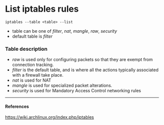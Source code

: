 # List iptables rules

    iptables --table <table> --list

 - table can be one of _filter_, _nat_, _mangle_, _raw_, _security_
 - default table is _filter_


### Table description

 - _raw_ is used only for configuring packets so that they are exempt from connection tracking.
 - _filter_ is the default table, and is where all the actions typically associated with a firewall take place.
 - _nat_ is used for NAT
 - _mangle_ is used for specialized packet alterations.
 - _security_ is used for Mandatory Access Control networking rules 

___

#### References

https://wiki.archlinux.org/index.php/iptables
